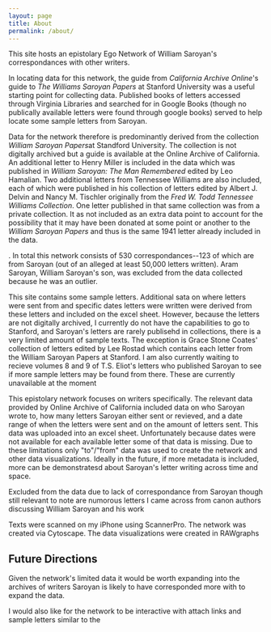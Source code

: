 ```yaml
---
layout: page
title: About
permalink: /about/
---
```


<p>This site hosts an epistolary Ego Network of William Saroyan's correspondances with other writers.</p>

<p>In locating data for this network, the guide from <em>California Archive Online</em>'s guide to <em>The Williams Saroyan Papers</em> at Stanford University was a useful starting point for collecting data. Published books of letters accessed through Virginia Libraries and searched for in Google Books (though no publically available letters were found through google books) served to help locate some sample letters from Saroyan.</p>

<p>Data for the network therefore is predominantly derived from the collection <em>William Saroyan Papers</em>at Standford University. The collection is not digitally archived but a guide is available at the Online Archive of California. An additional letter to Henry Miller is included in the data which was published in <em>William Saroyan: The Man Remembered</em> edited by Leo Hamalian. Two additional letters from Tennessee Williams are also included, each of which were published in his collection of letters edited by Albert J. Delvin and Nancy M. Tischler originally from the <em>Fred W. Todd Tennessee Williams Collection</em>. One letter published in that same collection was from a private collection. It as not included as an extra data point to account for the possibility that it may have been donated at some point or another to the <em>William Saroyan Papers</em> and thus is the same 1941 letter already included in the data.</p>. In total this network consists of 530 correspondances--123 of which are from Saroyan (out of an alleged at least 50,000 letters written). Aram Saroyan, William Saroyan's son, was excluded from the data collected because he was an outlier.</p>

<p>This site contains some sample letters. Additional sata on where letters were sent from and specific dates letters were written were derived from these letters and included on the excel sheet. However, because the letters are not digitally archived, I currently do not have the capabilities to go to Stanford, and Saroyan's letters are rarely publisehd in collections, there is a very limited amount of sample texts. The exception is Grace Stone Coates' collection of letters edited by Lee Rostad which contains each letter from the William Saroyan Papers at Stanford. I am also currently waiting to recieve volumes 8 and 9 of T.S. Eliot's letters who published Saroyan to see if more sample letters may be found from there. These are currently unavailable at the moment</p> 

<p>This epistolary network focuses on writers specifically. The relevant data provided by Online Archive of California included data on who Saroyan wrote to, how many letters Saroyan either sent or revieved, and a date range of when the letters were sent and on the amount of letters sent. This data was uploaded into an excel sheet. Unfortunately because dates were not available for each available letter some of that data is missing. Due to these limitations only "to"/"from" data was used to create the network and other data visualizations. Ideally in the future, if more metadata is included, more can be demonstratesd about Saroyan's letter writing across time and space.</p>

<p> Excluded from the data due to lack of correspondance from Saroyan though still relevant to note are numorous letters I came across from canon authors discussing William Saroyan and his work</p>

<p>Texts were scanned on my iPhone using ScannerPro. The network was created via Cytoscape. The data visualizations were created in RAWgraphs</p>

<h2>Future Directions</h2>
<p>Given the network's limited data it would be worth expanding into the archives of writers Saroyan is likely to have corresponded more with to expand the data.</p>
<p> I would also like for the network to be interactive with attach links and sample letters similar to the <href a="https://linkedjazz.org/network/"LinkedJazz></p> 



